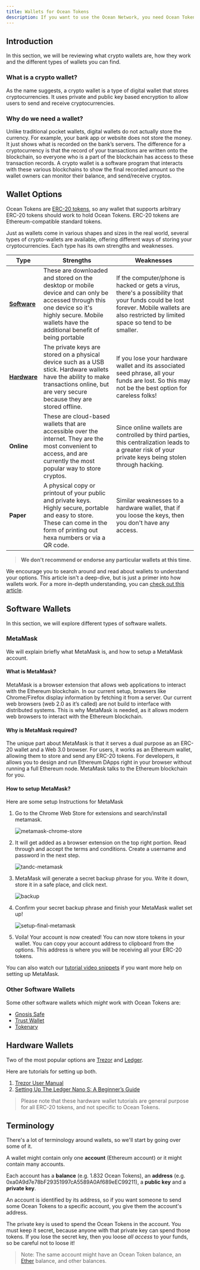 ```yaml
---
title: Wallets for Ocean Tokens
description: If you want to use the Ocean Network, you need Ocean Tokens (typical ERC-20 tokens), and to get Ocean Tokens, you need to get a wallet that can hold Ocean Tokens.
---
```


## Introduction

In this section, we will be reviewing what crypto wallets are, how they work and the different types of wallets you can find.

### What is a crypto wallet?

As the name suggests, a crypto wallet is a type of digital wallet that stores cryptocurrencies. It uses private and public key based encryption to allow users to send and receive cryptocurrencies.

### Why do we need a wallet?

Unlike traditional pocket wallets, digital wallets do not actually store the currency. For example, your bank app or website does not store the money. It just shows what is recorded on the bank’s servers. The difference for a cryptocurrency is that the record of your transactions are written onto the blockchain, so everyone who is a part of the blockchain has access to these transaction records. A crypto wallet is a software program that interacts with these various blockchains to show the final recorded amount so the wallet owners can monitor their balance, and send/receive cryptos.

## Wallet Options

Ocean Tokens are [ERC-20 tokens](https://en.wikipedia.org/wiki/ERC-20), so any wallet that supports arbitrary ERC-20 tokens should work to hold Ocean Tokens. ERC-20 tokens are Ethereum-compatible standard tokens.

Just as wallets come in various shapes and sizes in the real world, several types of crypto-wallets are available, offering different ways of storing your cryptocurrencies. Each type has its own strengths and weaknesses.

<!-- prettier-ignore-start -->
| Type | Strengths | Weaknesses
| --- | --- | --- |
| **[Software](#software-wallets)** | These are downloaded and stored on the desktop or mobile device and can only be accessed through this one device so it&#39;s highly secure. Mobile wallets have the additional benefit of being portable | If the computer/phone is hacked or gets a virus, there's a possibility that your funds could be lost forever. Mobile wallets are also restricted by limited space so tend to be smaller.
| **[Hardware](#hardware-wallets)** | The private keys are stored on a physical device such as a USB stick. Hardware wallets have the ability to make transactions online, but are very secure because they are stored offline. | If you lose your hardware wallet and its associated seed phrase, all your funds are lost. So this may not be the best option for careless folks!
| **Online** | These are cloud-based wallets that are accessible over the internet. They are the most convenient to access, and are currently the most popular way to store cryptos. | Since online wallets are controlled by third parties, this centralization leads to a greater risk of your private keys being stolen through hacking. |   |
| **Paper** | A physical copy or printout of your public and private keys. Highly secure, portable and easy to store. These can come in the form of printing out hexa numbers or via a QR code.   | Similar weaknesses to a hardware wallet, that if you loose the keys, then you don&#39;t have any access.
<!-- prettier-ignore-end -->

> **We don't recommend or endorse any particular wallets at this time.**

We encourage you to search around and read about wallets to understand your options. This article isn't a deep-dive, but is just a primer into how wallets work. For a more in-depth understanding, you can [check out this article](https://blockgeeks.com/guides/cryptocurrency-wallet-guide/).

## Software Wallets

In this section, we will explore different types of software wallets.

### MetaMask

We will explain briefly what MetaMask is, and how to setup a MetaMask account.

#### What is MetaMask?

MetaMask is a browser extension that allows web applications to interact with the Ethereum blockchain. In our current setup, browsers like Chrome/Firefox display information by fetching it from a server. Our current web browsers (web 2.0 as it’s called) are not build to interface with distributed systems. This is why MetaMask is needed, as it allows modern web browsers to interact with the Ethereum blockchain.

#### Why is MetaMask required?

The unique part about MetaMask is that it serves a dual purpose as an ERC-20 wallet and a Web 3.0 browser. For users, it works as an Ethereum wallet, allowing them to store and send any ERC-20 tokens. For developers, it allows you to design and run Ethereum DApps right in your browser without running a full Ethereum node. MetaMask talks to the Ethereum blockchain for you.

#### How to setup MetaMask?

Here are some setup Instructions for MetaMask

1. Go to the Chrome Web Store for extensions and search/install metamask.

   ![metamask-chrome-store](images/metamask-chrome-extension.png)

2. It will get added as a browser extension on the top right portion. Read through and accept the terms and conditions. Create a username and password in the next step.

   ![tandc-metamask](images/metamask-create-username-password.png)

3. MetaMask will generate a secret backup phrase for you. Write it down, store it in a safe place, and click next.

   ![backup](images/metamask-secret-passcode.png)

4. Confirm your secret backup phrase and finish your MetaMask wallet set up!

   ![setup-final-metamask](images/metamask_view-account-options.png)

5. Voila! Your account is now created! You can now store tokens in your wallet. You can copy your account address to clipboard from the options. This address is where you will be receiving all your ERC-20 tokens.

You can also watch our [tutorial video snippets](https://www.youtube.com/playlist?list=PL_dn0wVs9kWolBCbtHaFxsi408cumOeth) if you want more help on setting up MetaMask.

### Other Software Wallets

Some other software wallets which _might_ work with Ocean Tokens are:

- [Gnosis Safe](https://safe.gnosis.io)
- [Trust Wallet](https://trustwallet.com)
- [Tokenary](https://tokenary.io)

## Hardware Wallets

Two of the most popular options are [Trezor](https://trezor.io/) and [Ledger](https://www.ledger.com/).

Here are tutorials for setting up both.

1. [Trezor User Manual](https://wiki.trezor.io/User_manual)
2. [Setting Up The Ledger Nano S: A Beginner’s Guide](https://coinsutra.com/edger-nano-s-setup-guide/)

> Please note that these hardware wallet tutorials are general purpose for all ERC-20 tokens, and not specific to Ocean Tokens.

## Terminology

There's a lot of terminology around wallets, so we'll start by going over some of it.

A wallet might contain only one **account** (Ethereum account) or it might contain many accounts.

Each account has a **balance** (e.g. 1.832 Ocean Tokens), an **address** (e.g. 0xa0A9d7e78bF29351997cA5589A0Af689eEC99211), a **public key** and a **private key**.

An account is identified by its address, so if you want someone to send some Ocean Tokens to a specific account, you give them the account's address.

The private key is used to spend the Ocean Tokens in the account. You must keep it secret, because anyone with that private key can spend those tokens. If you lose the secret key, then you loose _all access_ to your funds, so be careful not to loose it!

> Note: The same account might have an Ocean Token balance, an [Ether](https://www.ethereum.org/ether) balance, and other balances.
